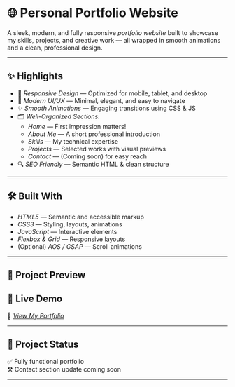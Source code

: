 # 🌐 Personal Portfolio Website

A sleek, modern, and fully responsive *portfolio website* built to showcase my skills, projects, and creative work — all wrapped in smooth animations and a clean, professional design.

---

## ✨ Highlights

- 📱 *Responsive Design* — Optimized for mobile, tablet, and desktop
- 🎨 *Modern UI/UX* — Minimal, elegant, and easy to navigate
- ✨ *Smooth Animations* — Engaging transitions using CSS & JS
- 🗂 *Well-Organized Sections*:
  - *Home* — First impression matters!
  - *About Me* — A short professional introduction
  - *Skills* — My technical expertise
  - *Projects* — Selected works with visual previews
  - *Contact* — (Coming soon) for easy reach
- 🔍 *SEO Friendly* — Semantic HTML & clean structure

---

## 🛠 Built With

- *HTML5* — Semantic and accessible markup
- *CSS3* — Styling, layouts, animations
- *JavaScript* — Interactive elements
- *Flexbox & Grid* — Responsive layouts
- (Optional) *AOS / GSAP* — Scroll animations

---

## 📸 Project Preview
## 🚀 Live Demo

🔗 *[View My Portfolio](https://your-portfolio-link.com)*

---

## 📌 Project Status

✅ Fully functional portfolio  
⚒ Contact section update coming soon

---


